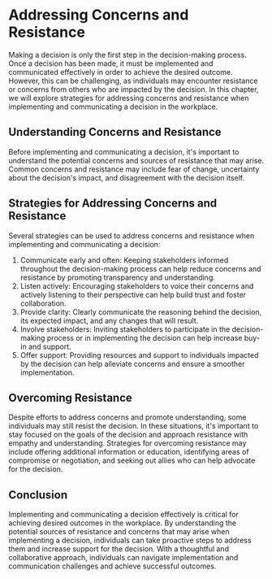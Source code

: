 Addressing Concerns and Resistance
===========================================================================================

Making a decision is only the first step in the decision-making process. Once a decision has been made, it must be implemented and communicated effectively in order to achieve the desired outcome. However, this can be challenging, as individuals may encounter resistance or concerns from others who are impacted by the decision. In this chapter, we will explore strategies for addressing concerns and resistance when implementing and communicating a decision in the workplace.

Understanding Concerns and Resistance
-------------------------------------

Before implementing and communicating a decision, it's important to understand the potential concerns and sources of resistance that may arise. Common concerns and resistance may include fear of change, uncertainty about the decision's impact, and disagreement with the decision itself.

Strategies for Addressing Concerns and Resistance
-------------------------------------------------

Several strategies can be used to address concerns and resistance when implementing and communicating a decision:

1. Communicate early and often: Keeping stakeholders informed throughout the decision-making process can help reduce concerns and resistance by promoting transparency and understanding.
2. Listen actively: Encouraging stakeholders to voice their concerns and actively listening to their perspective can help build trust and foster collaboration.
3. Provide clarity: Clearly communicate the reasoning behind the decision, its expected impact, and any changes that will result.
4. Involve stakeholders: Inviting stakeholders to participate in the decision-making process or in implementing the decision can help increase buy-in and support.
5. Offer support: Providing resources and support to individuals impacted by the decision can help alleviate concerns and ensure a smoother implementation.

Overcoming Resistance
---------------------

Despite efforts to address concerns and promote understanding, some individuals may still resist the decision. In these situations, it's important to stay focused on the goals of the decision and approach resistance with empathy and understanding. Strategies for overcoming resistance may include offering additional information or education, identifying areas of compromise or negotiation, and seeking out allies who can help advocate for the decision.

Conclusion
----------

Implementing and communicating a decision effectively is critical for achieving desired outcomes in the workplace. By understanding the potential sources of resistance and concerns that may arise when implementing a decision, individuals can take proactive steps to address them and increase support for the decision. With a thoughtful and collaborative approach, individuals can navigate implementation and communication challenges and achieve successful outcomes.

